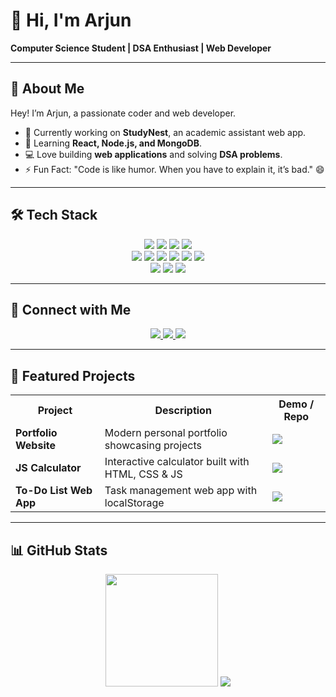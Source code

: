 # 👋 Hi, I'm Arjun  

**Computer Science Student | DSA Enthusiast | Web Developer**  

---

## 📝 About Me
Hey! I’m Arjun, a passionate coder and web developer.  
- 🔭 Currently working on **StudyNest**, an academic assistant web app.  
- 🌱 Learning **React, Node.js, and MongoDB**.  
- 💻 Love building **web applications** and solving **DSA problems**.  
- ⚡ Fun Fact: "Code is like humor. When you have to explain it, it’s bad." 😄

---

## 🛠 Tech Stack
<p align="center">
  <img src="https://img.shields.io/badge/C-00599C?style=for-the-badge&logo=c&logoColor=white" />
  <img src="https://img.shields.io/badge/C++-00599C?style=for-the-badge&logo=c%2B%2B&logoColor=white" />
  <img src="https://img.shields.io/badge/Python-3776AB?style=for-the-badge&logo=python&logoColor=white" />
  <img src="https://img.shields.io/badge/PHP-777BB4?style=for-the-badge&logo=php&logoColor=white" />
  <br/>
  <img src="https://img.shields.io/badge/HTML5-E34F26?style=for-the-badge&logo=html5&logoColor=white" />
  <img src="https://img.shields.io/badge/CSS3-1572B6?style=for-the-badge&logo=css3&logoColor=white" />
  <img src="https://img.shields.io/badge/JavaScript-F7DF1E?style=for-the-badge&logo=javascript&logoColor=black" />
  <img src="https://img.shields.io/badge/Bootstrap-563D7C?style=for-the-badge&logo=bootstrap&logoColor=white" />
  <img src="https://img.shields.io/badge/React-20232A?style=for-the-badge&logo=react&logoColor=61DAFB" />
  <img src="https://img.shields.io/badge/Node.js-43853D?style=for-the-badge&logo=node.js&logoColor=white" />
  <br/>
  <img src="https://img.shields.io/badge/Git-F05032?style=for-the-badge&logo=git&logoColor=white" />
  <img src="https://img.shields.io/badge/GitHub-181717?style=for-the-badge&logo=github&logoColor=white" />
  <img src="https://img.shields.io/badge/VS%20Code-0078D4?style=for-the-badge&logo=visual-studio-code&logoColor=white" />
</p>

---

## 🔗 Connect with Me
<p align="center">
  <a href="mailto:arjunadps662@gmail.com">
    <img src="https://img.shields.io/badge/Gmail-D14836?style=for-the-badge&logo=gmail&logoColor=white" />
  </a>
  <a href="https://www.linkedin.com/in/arjun-uit/">
    <img src="https://img.shields.io/badge/LinkedIn-0077B5?style=for-the-badge&logo=linkedin&logoColor=white" />
  </a>
  <a href="https://leetcode.com/arjun_uit/">
    <img src="https://img.shields.io/badge/LeetCode-FFA116?style=for-the-badge&logo=leetcode&logoColor=white" />
  </a>
</p>

---

## 🚀 Featured Projects
<p align="center">
  <table>
    <tr>
      <th>Project</th>
      <th>Description</th>
      <th>Demo / Repo</th>
    </tr>
    <tr>
      <td><b>Portfolio Website</b></td>
      <td>Modern personal portfolio showcasing projects</td>
      <td>
        <a href="https://arjun-uu.github.io/My-Portfolio/">
          <img src="https://img.shields.io/badge/Live%20Demo-Click%20Here-9b59b6?style=for-the-badge&logo=github" />
        </a>
      </td>
    </tr>
    <tr>
      <td><b>JS Calculator</b></td>
      <td>Interactive calculator built with HTML, CSS & JS</td>
      <td>
        <a href="https://arjun-uu.github.io/JS-Calculator/">
          <img src="https://img.shields.io/badge/Live%20Demo-Click%20Here-brightgreen?style=for-the-badge" />
        </a>
      </td>
    </tr>
    <tr>
      <td><b>To-Do List Web App</b></td>
      <td>Task management web app with localStorage</td>
      <td>
        <a href="https://arjun-uu.github.io/To-Do-List-Web-App/">
          <img src="https://img.shields.io/badge/Live%20Demo-Click%20Here-blue?style=for-the-badge" />
        </a>
      </td>
    </tr>
  </table>
</p>

---

## 📊 GitHub Stats
<p align="center">
  <img src="https://github-readme-stats.vercel.app/api?username=arjun-uu&show_icons=true&theme=radical" height="180" />
  <img src="https://github-readme-streak-stats.herokuapp.com/?user=arjun-uu&theme=radical" />
</p>
